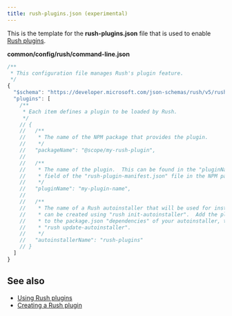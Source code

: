 ```yaml
---
title: rush-plugins.json (experimental)
---
```


This is the template for the **rush-plugins.json** file that is used to enable
[Rush plugins](../maintainer/using_rush_plugins).

**common/config/rush/command-line.json**

```js
/**
 * This configuration file manages Rush's plugin feature.
 */
{
  "$schema": "https://developer.microsoft.com/json-schemas/rush/v5/rush-plugins.schema.json",
  "plugins": [
    /**
     * Each item defines a plugin to be loaded by Rush.
     */
    // {
    //   /**
    //    * The name of the NPM package that provides the plugin.
    //    */
    //   "packageName": "@scope/my-rush-plugin",
    //
    //   /**
    //    * The name of the plugin.  This can be found in the "pluginName"
    //    * field of the "rush-plugin-manifest.json" file in the NPM package folder.
    //    */
    //   "pluginName": "my-plugin-name",
    //
    //   /**
    //    * The name of a Rush autoinstaller that will be used for installation, which
    //    * can be created using "rush init-autoinstaller".  Add the plugin's NPM package
    //    * to the package.json "dependencies" of your autoinstaller, then run
    //    * "rush update-autoinstaller".
    //    */
    //   "autoinstallerName": "rush-plugins"
    // }
  ]
}
```

## See also

- [Using Rush plugins](../maintainer/using_rush_plugins)
- [Creating a Rush plugin](../extensibility/creating_plugins)
